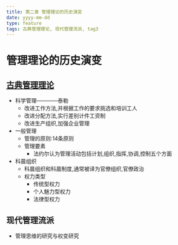 ```yaml
---
title: 第二章 管理理论的历史演变
date: yyyy-mm-dd
type: feature
tags: 古典管理理论, 现代管理流派, tag3
---
```

# **管理理论的历史演变**
## [古典管理理论](https://zhuanlan.zhihu.com/p/40506396)
* 科学管理————泰勒
    - 改进工作方法,并根据工作的要求挑选和培训工人
    - 改进分配方法,实行差别计件工资制
    - 改进生产组织,加强企业管理
* 一般管理
    - 管理的原则:14条原则
    - 管理要素
      - 法约尔认为管理活动包括计划,组织,指挥,协调,控制五个方面
* 科晨组织
    - 科晨组织和科晨制度,通常被译为官僚组织,官僚政治
    - 权力类型
      - 传统型权力
      - 个人魅力型权力
      - 法律型权力
## 现代管理流派
- 管理思维的研究与权变研究